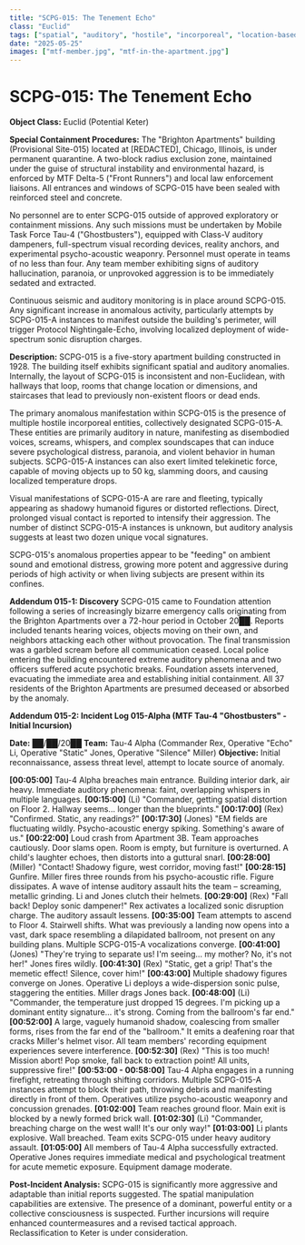 ```yaml
---
title: "SCPG-015: The Tenement Echo"
class: "Euclid"
tags: ["spatial", "auditory", "hostile", "incorporeal", "location-based"]
date: "2025-05-25"
images: ["mtf-member.jpg", "mtf-in-the-apartment.jpg"]
---
```


# SCPG-015: The Tenement Echo

**Object Class:** Euclid (Potential Keter)

**Special Containment Procedures:** The "Brighton Apartments" building (Provisional Site-015) located at [REDACTED], Chicago, Illinois, is under permanent quarantine. A two-block radius exclusion zone, maintained under the guise of structural instability and environmental hazard, is enforced by MTF Delta-5 ("Front Runners") and local law enforcement liaisons. All entrances and windows of SCPG-015 have been sealed with reinforced steel and concrete.

No personnel are to enter SCPG-015 outside of approved exploratory or containment missions. Any such missions must be undertaken by Mobile Task Force Tau-4 ("Ghostbusters"), equipped with Class-V auditory dampeners, full-spectrum visual recording devices, reality anchors, and experimental psycho-acoustic weaponry. Personnel must operate in teams of no less than four. Any team member exhibiting signs of auditory hallucination, paranoia, or unprovoked aggression is to be immediately sedated and extracted.

Continuous seismic and auditory monitoring is in place around SCPG-015. Any significant increase in anomalous activity, particularly attempts by SCPG-015-A instances to manifest outside the building's perimeter, will trigger Protocol Nightingale-Echo, involving localized deployment of wide-spectrum sonic disruption charges.

**Description:** SCPG-015 is a five-story apartment building constructed in 1928. The building itself exhibits significant spatial and auditory anomalies. Internally, the layout of SCPG-015 is inconsistent and non-Euclidean, with hallways that loop, rooms that change location or dimensions, and staircases that lead to previously non-existent floors or dead ends.

The primary anomalous manifestation within SCPG-015 is the presence of multiple hostile incorporeal entities, collectively designated SCPG-015-A. These entities are primarily auditory in nature, manifesting as disembodied voices, screams, whispers, and complex soundscapes that can induce severe psychological distress, paranoia, and violent behavior in human subjects. SCPG-015-A instances can also exert limited telekinetic force, capable of moving objects up to 50 kg, slamming doors, and causing localized temperature drops.

Visual manifestations of SCPG-015-A are rare and fleeting, typically appearing as shadowy humanoid figures or distorted reflections. Direct, prolonged visual contact is reported to intensify their aggression. The number of distinct SCPG-015-A instances is unknown, but auditory analysis suggests at least two dozen unique vocal signatures.

SCPG-015's anomalous properties appear to be "feeding" on ambient sound and emotional distress, growing more potent and aggressive during periods of high activity or when living subjects are present within its confines.

**Addendum 015-1: Discovery**
SCPG-015 came to Foundation attention following a series of increasingly bizarre emergency calls originating from the Brighton Apartments over a 72-hour period in October 20██. Reports included tenants hearing voices, objects moving on their own, and neighbors attacking each other without provocation. The final transmission was a garbled scream before all communication ceased. Local police entering the building encountered extreme auditory phenomena and two officers suffered acute psychotic breaks. Foundation assets intervened, evacuating the immediate area and establishing initial containment. All 37 residents of the Brighton Apartments are presumed deceased or absorbed by the anomaly.

**Addendum 015-2: Incident Log 015-Alpha (MTF Tau-4 "Ghostbusters" - Initial Incursion)**

**Date:** ██/██/20██
**Team:** Tau-4 Alpha (Commander Rex, Operative "Echo" Li, Operative "Static" Jones, Operative "Silence" Miller)
**Objective:** Initial reconnaissance, assess threat level, attempt to locate source of anomaly.

**[00:05:00]** Tau-4 Alpha breaches main entrance. Building interior dark, air heavy. Immediate auditory phenomena: faint, overlapping whispers in multiple languages.
**[00:15:00]** (Li) "Commander, getting spatial distortion on Floor 2. Hallway seems... longer than the blueprints."
**[00:17:00]** (Rex) "Confirmed. Static, any readings?"
**[00:17:30]** (Jones) "EM fields are fluctuating wildly. Psycho-acoustic energy spiking. Something's aware of us."
**[00:22:00]** Loud crash from Apartment 3B. Team approaches cautiously. Door slams open. Room is empty, but furniture is overturned. A child's laughter echoes, then distorts into a guttural snarl.
**[00:28:00]** (Miller) "Contact! Shadowy figure, west corridor, moving fast!"
**[00:28:15]** Gunfire. Miller fires three rounds from his psycho-acoustic rifle. Figure dissipates. A wave of intense auditory assault hits the team – screaming, metallic grinding. Li and Jones clutch their helmets.
**[00:29:00]** (Rex) "Fall back! Deploy sonic dampener!" Rex activates a localized sonic disruption charge. The auditory assault lessens.
**[00:35:00]** Team attempts to ascend to Floor 4. Stairwell shifts. What was previously a landing now opens into a vast, dark space resembling a dilapidated ballroom, not present on any building plans. Multiple SCPG-015-A vocalizations converge.
**[00:41:00]** (Jones) "They're trying to separate us! I'm seeing... my mother? No, it's not her!" Jones fires wildly.
**[00:41:30]** (Rex) "Static, get a grip! That's the memetic effect! Silence, cover him!"
**[00:43:00]** Multiple shadowy figures converge on Jones. Operative Li deploys a wide-dispersion sonic pulse, staggering the entities. Miller drags Jones back.
**[00:48:00]** (Li) "Commander, the temperature just dropped 15 degrees. I'm picking up a dominant entity signature... it's strong. Coming from the ballroom's far end."
**[00:52:00]** A large, vaguely humanoid shadow, coalescing from smaller forms, rises from the far end of the "ballroom." It emits a deafening roar that cracks Miller's helmet visor. All team members' recording equipment experiences severe interference.
**[00:52:30]** (Rex) "This is too much! Mission abort! Pop smoke, fall back to extraction point! All units, suppressive fire!"
**[00:53:00 - 00:58:00]** Tau-4 Alpha engages in a running firefight, retreating through shifting corridors. Multiple SCPG-015-A instances attempt to block their path, throwing debris and manifesting directly in front of them. Operatives utilize psycho-acoustic weaponry and concussion grenades.
**[01:02:00]** Team reaches ground floor. Main exit is blocked by a newly formed brick wall.
**[01:02:30]** (Li) "Commander, breaching charge on the west wall! It's our only way!"
**[01:03:00]** Li plants explosive. Wall breached. Team exits SCPG-015 under heavy auditory assault.
**[01:05:00]** All members of Tau-4 Alpha successfully extracted. Operative Jones requires immediate medical and psychological treatment for acute memetic exposure. Equipment damage moderate.

**Post-Incident Analysis:** SCPG-015 is significantly more aggressive and adaptable than initial reports suggested. The spatial manipulation capabilities are extensive. The presence of a dominant, powerful entity or a collective consciousness is suspected. Further incursions will require enhanced countermeasures and a revised tactical approach. Reclassification to Keter is under consideration.
